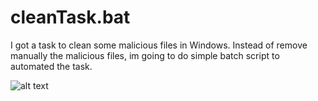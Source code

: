 # cleanTask.bat
I got a task to clean some malicious files in Windows. Instead of remove manually the malicious files, im going to do simple batch script to automated the task.


![alt text](http://url/to/img.png)
